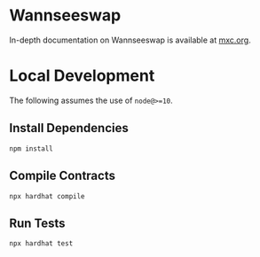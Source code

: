 # Wannseeswap

In-depth documentation on Wannseeswap is available at [mxc.org](https://mxc.org).

# Local Development

The following assumes the use of `node@>=10`.

## Install Dependencies

`npm install`

## Compile Contracts

`npx hardhat compile`

## Run Tests

`npx hardhat test`
